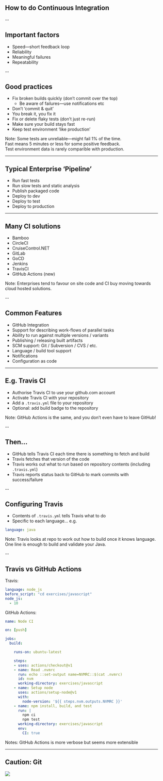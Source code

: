 ## How to do Continuous Integration

--

## Important factors

+ Speed—short feedback loop
+ Reliability
+ Meaningful failures
+ Repeatability

--

## Good practices

+ Fix broken builds quickly (don’t commit over the top)
  + Be aware of failures—use notifications etc
+ Don’t ‘commit & quit’
+ You break it, you fix it
+ Fix or delete flaky tests (don’t just re-run)
+ Make sure your build stays fast
+ Keep test environment ‘like production’

Note: Some tests are unreliable—might fail 1% of the time.  
  Fast means 5 minutes or less for some positive feedback.  
  Test environment data is rarely comparible with production.  

---

## Typical Enterprise ‘Pipeline’

* Run fast tests
* Run slow tests and static analysis
* Publish packaged code
* Deploy to dev
* Deploy to test
* Deploy to production

---

## Many CI solutions

* Bamboo
* CircleCI
* CruiseControl.NET
* GitLab
* GoCD
* Jenkins
* TravisCI
* GitHub Actions (new)

Note: Enterprises tend to favour on site code and CI buy moving towards cloud hosted solutions.   

--

## Common Features

+ GitHub Integration
+ Support for describing work-flows of parallel tasks
+ Ability to run against multiple versions / variants
+ Publishing / releasing built artifacts
+ SCM support: Git / Subversion / CVS / etc.
+ Language / build tool support
+ Notifications
+ Configuration as code

---

## E.g. Travis CI

+ Authorise Travis CI to use your github.com account
+ Activate Travis CI with your repository
+ Add a `.travis.yml` file to your repository
+ Optional: add build badge to the repository

Note: GitHub Actions is the same, and you don’t even have to leave GitHub!

--

## Then…

+ GitHub tells Travis CI each time there is something to fetch and build
+ Travis fetches that version of the code
+ Travis works out what to run based on repository contents (including `.travis.yml`)
+ Travis reports status back to GitHub to mark commits with success/failure

--

## Configuring Travis

* Contents of `.travis.yml` tells Travis what to do
* Specific to each language… e.g.

```yaml
language: java
```

Note: Travis looks at repo to work out how to build once it knows language.  
  One line is enough to build and validate your Java.  

--

## Travis vs GitHub Actions

Travis:

```yaml
language: node_js
before_script: "cd exercises/javascript"
node_js:
  - 10
```
<!-- .element: style="font-size: 35%" -->

GitHub Actions:

```yaml
name: Node CI

on: [push]

jobs:
  build:

    runs-on: ubuntu-latest

    steps:
    - uses: actions/checkout@v1
    - name: Read .nvmrc
      run: echo ::set-output name=NVMRC::$(cat .nvmrc)
      id: nvm
      working-directory: exercises/javascript
    - name: Setup node
      uses: actions/setup-node@v1
      with:
        node-version: '${{ steps.nvm.outputs.NVMRC }}'
    - name: npm install, build, and test
      run: |
        npm ci
        npm test
      working-directory: exercises/javascript
      env:
        CI: true
```

<!-- .element: style="font-size: 25%" -->

Notes: GitHub Actions is more verbose but seems more extensible

---

## Caution: Git

<img src="https://imgs.xkcd.com/comics/git.png">

